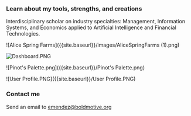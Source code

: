 ### Learn about my tools, strengths, and creations
Interdisciplinary scholar on industry specialties:  Management, Information Systems, and Economics applied to Artificial Intelligence and Financial Technologies. 

![Alice Spring Farms]({{site.baseurl}}/images/AliceSpringFarms (1).png)

![Dashboard.PNG]({{site.baseurl}}/Dashboard.PNG)

![Pinot's Palette.png]({{site.baseurl}}/Pinot's Palette.png)

![User Profile.PNG]({{site.baseurl}}/User Profile.PNG)

### Contact me

Send an email to [emendez@boldmotive.org](mailto:emendez@boldmotive.org)
